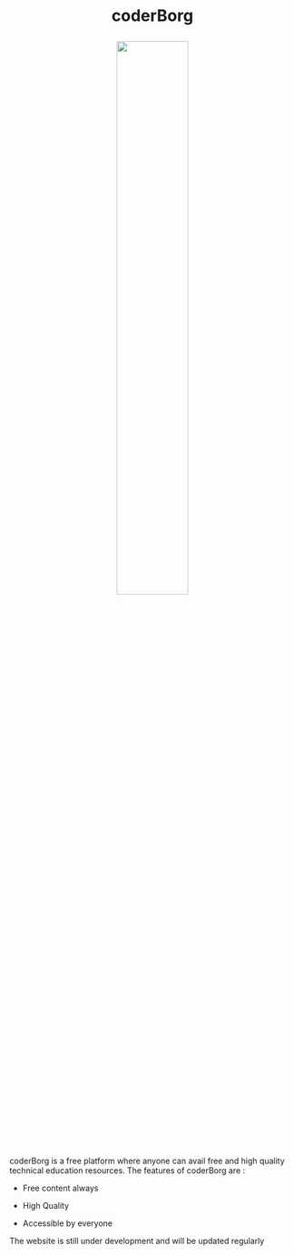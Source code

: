 <H1><p align="center">coderBorg</p></H1>
<p align="center" ><img 
 src="https://raw.githubusercontent.com/thecoderborg/thecoderborg.github.io/master/assets/img/cbd.png" width="50%"/></p>

<p>coderBorg is a free platform where anyone can avail free and high quality technical education resources. The features of coderBorg are :</p>

- Free content always

- High Quality 

- Accessible by everyone

<p>The website is still under development and will be updated regularly</p>


